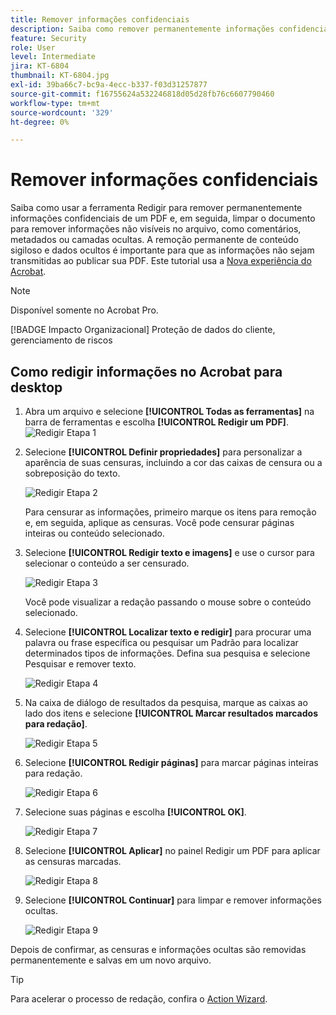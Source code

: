 ```yaml
---
title: Remover informações confidenciais
description: Saiba como remover permanentemente informações confidenciais de sua PDF
feature: Security
role: User
level: Intermediate
jira: KT-6804
thumbnail: KT-6804.jpg
exl-id: 39ba66c7-bc9a-4ecc-b337-f03d31257877
source-git-commit: f16755624a532246818d05d28fb76c6607790460
workflow-type: tm+mt
source-wordcount: '329'
ht-degree: 0%

---
```


# Remover informações confidenciais

Saiba como usar a ferramenta Redigir para remover permanentemente informações confidenciais de um PDF e, em seguida, limpar o documento para remover informações não visíveis no arquivo, como comentários, metadados ou camadas ocultas. A remoção permanente de conteúdo sigiloso e dados ocultos é importante para que as informações não sejam transmitidas ao publicar sua PDF. Este tutorial usa a [Nova experiência do Acrobat](../getting-started/new-workspace.md).

>[!NOTE]
>
>Disponível somente no Acrobat Pro.

[!BADGE Impacto Organizacional]
Proteção de dados do cliente, gerenciamento de riscos

## Como redigir informações no Acrobat para desktop

1. Abra um arquivo e selecione **[!UICONTROL Todas as ferramentas]** na barra de ferramentas e escolha **[!UICONTROL Redigir um PDF]**.
   ![Redigir Etapa 1](../assets/Redact_1.png)

1. Selecione **[!UICONTROL Definir propriedades]** para personalizar a aparência de suas censuras, incluindo a cor das caixas de censura ou a sobreposição do texto.

   ![Redigir Etapa 2](../assets/Redact_2.png)

   Para censurar as informações, primeiro marque os itens para remoção e, em seguida, aplique as censuras. Você pode censurar páginas inteiras ou conteúdo selecionado.

1. Selecione **[!UICONTROL Redigir texto e imagens]** e use o cursor para selecionar o conteúdo a ser censurado.

   ![Redigir Etapa 3](../assets/Redact_3.png)

   Você pode visualizar a redação passando o mouse sobre o conteúdo selecionado.

1. Selecione **[!UICONTROL Localizar texto e redigir]** para procurar uma palavra ou frase específica ou pesquisar um Padrão para localizar determinados tipos de informações. Defina sua pesquisa e selecione Pesquisar e remover texto.

   ![Redigir Etapa 4](../assets/Redact_4.png)

1. Na caixa de diálogo de resultados da pesquisa, marque as caixas ao lado dos itens e selecione **[!UICONTROL Marcar resultados marcados para redação]**.

   ![Redigir Etapa 5](../assets/Redact_5.png)

1. Selecione **[!UICONTROL Redigir páginas]** para marcar páginas inteiras para redação.

   ![Redigir Etapa 6](../assets/Redact_6.png)

1. Selecione suas páginas e escolha **[!UICONTROL OK]**.

   ![Redigir Etapa 7](../assets/Redact_7.png)

1. Selecione **[!UICONTROL Aplicar]** no painel Redigir um PDF para aplicar as censuras marcadas.

   ![Redigir Etapa 8](../assets/Redact_8.png)

1. Selecione **[!UICONTROL Continuar]** para limpar e remover informações ocultas.

   ![Redigir Etapa 9](../assets/Redact_9.png)

Depois de confirmar, as censuras e informações ocultas são removidas permanentemente e salvas em um novo arquivo.

>[!TIP]
>
>Para acelerar o processo de redação, confira o [Action Wizard](../advanced-tasks/action.md).
